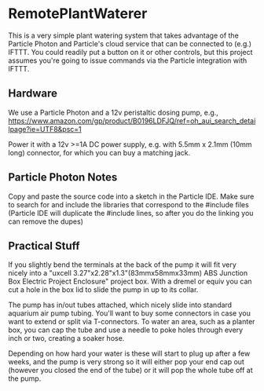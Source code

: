 # RemotePlantWaterer

This is a very simple plant watering system that takes advantage of the Particle Photon and Particle's cloud service that can be connected to (e.g.) IFTTT. You could readily put a button on it or other controls, but this project assumes you're going to issue commands via the Particle integration with IFTTT.


## Hardware
We use a Particle Photon and a 12v peristaltic dosing pump, e.g., https://www.amazon.com/gp/product/B0196LDFJQ/ref=oh_aui_search_detailpage?ie=UTF8&psc=1

Power it with a 12v >=1A DC power supply, e.g. with 5.5mm x 2.1mm (10mm long) connector, for which you can buy a matching jack.

## Particle Photon Notes
Copy and paste the source code into a sketch in the Particle IDE.  Make sure to search for and include the libraries that correspond to the #include files (Particle IDE will duplicate the #include lines, so after you do the linking you can remove the dupes)

## Practical Stuff

If you slightly bend the terminals at the back of the pump it will fit very nicely into a "uxcell 3.27"x2.28"x1.3"(83mmx58mmx33mm) ABS Junction Box Electric Project Enclosure" project box.  With a dremel or equiv you can cut a hole in the box lid to slide the pump in up to its collar.

The pump has in/out tubes attached, which nicely slide into standard aquarium air pump tubing. You'll want to buy some connectors in case you want to extend or split via T-connectors. To water an area, such as a planter box, you can cap the tube and use a needle to poke holes through every inch or two, creating a soaker hose.

Depending on how hard your water is these will start to plug up after a few weeks, and the pump is very strong so it will either pop your end cap out (however you closed the end of the tube) or it will pop the whole tube off at the pump.
